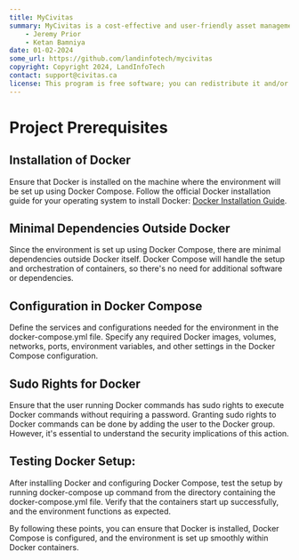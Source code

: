 ```yaml
---
title: MyCivitas
summary: MyCivitas is a cost-effective and user-friendly asset management platform designed specifically for small communities. This comprehensive solution offers an all-inclusive and easy-to-use platform, empowering users to efficiently record and manage their assets within a powerful information system. With MyCivitas, communities can streamline their asset management processes, ensuring a seamless and effective approach to organising and overseeing their valuable resources.
    - Jeremy Prior
    - Ketan Bamniya
date: 01-02-2024
some_url: https://github.com/landinfotech/mycivitas
copyright: Copyright 2024, LandInfoTech
contact: support@civitas.ca
license: This program is free software; you can redistribute it and/or modify it under the terms of the GNU Affero General Public License as published by the Free Software Foundation; either version 3 of the License, or (at your option) any later version.
---
```


# Project Prerequisites

## Installation of Docker

Ensure that Docker is installed on the machine where the environment will be set up using Docker Compose.
Follow the official Docker installation guide for your operating system to install Docker: [Docker Installation Guide](https://docs.docker.com/engine/install/).

## Minimal Dependencies Outside Docker

Since the environment is set up using Docker Compose, there are minimal dependencies outside Docker itself.
Docker Compose will handle the setup and orchestration of containers, so there's no need for additional software or dependencies.

## Configuration in Docker Compose

Define the services and configurations needed for the environment in the docker-compose.yml file.
Specify any required Docker images, volumes, networks, ports, environment variables, and other settings in the Docker Compose configuration.

## Sudo Rights for Docker

Ensure that the user running Docker commands has sudo rights to execute Docker commands without requiring a password.
Granting sudo rights to Docker commands can be done by adding the user to the Docker group. However, it's essential to understand the security implications of this action.

## Testing Docker Setup:

After installing Docker and configuring Docker Compose, test the setup by running docker-compose up command from the directory containing the docker-compose.yml file.
Verify that the containers start up successfully, and the environment functions as expected.

By following these points, you can ensure that Docker is installed, Docker Compose is configured, and the environment is set up smoothly within Docker containers.